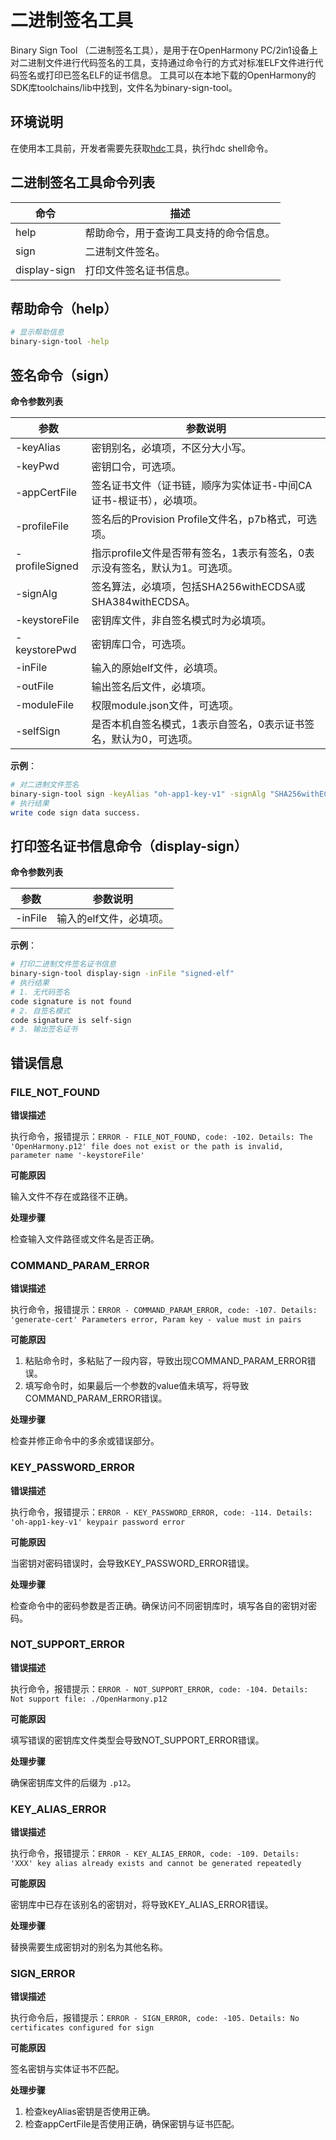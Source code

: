 # 二进制签名工具

Binary Sign Tool （二进制签名工具），是用于在OpenHarmony PC/2in1设备上对二进制文件进行代码签名的工具，支持通过命令行的方式对标准ELF文件进行代码签名或打印已签名ELF的证书信息。
工具可以在本地下载的OpenHarmony的SDK库toolchains/lib中找到，文件名为binary-sign-tool。

## 环境说明
在使用本工具前，开发者需要先获取[hdc](../dfx/hdc.md)工具，执行hdc shell命令。

## 二进制签名工具命令列表

| 命令          | 描述                                                         |
| ------------- | ------------------------------------------------------------ |
| help          | 帮助命令，用于查询工具支持的命令信息。                         |
| sign          | 二进制文件签名。                   |
| display-sign  | 打印文件签名证书信息。             |

## 帮助命令（help）

```bash
# 显示帮助信息
binary-sign-tool -help
```

## 签名命令（sign）

**命令参数列表**

| 参数             | 参数说明               |
| ---------------- | ---------------------- |
| -keyAlias        | 密钥别名，必填项，不区分大小写。    |
| -keyPwd          | 密钥口令，可选项。 |
| -appCertFile     | 签名证书文件（证书链，顺序为实体证书-中间CA证书-根证书），必填项。  |
| -profileFile     | 签名后的Provision Profile文件名，p7b格式，可选项。 |
| -profileSigned   | 指示profile文件是否带有签名，1表示有签名，0表示没有签名，默认为1。可选项。   |
| -signAlg         | 签名算法，必填项，包括SHA256withECDSA或SHA384withECDSA。 |
| -keystoreFile    | 密钥库文件，非自签名模式时为必填项。     |
| -keystorePwd     | 密钥库口令，可选项。 |
| -inFile          | 输入的原始elf文件，必填项。    |
| -outFile         | 输出签名后文件，必填项。 |
| -moduleFile      | 权限module.json文件，可选项。     |
| -selfSign        | 是否本机自签名模式，1表示自签名，0表示证书签名，默认为0，可选项。 |

**示例**：

```bash
# 对二进制文件签名
binary-sign-tool sign -keyAlias "oh-app1-key-v1" -signAlg "SHA256withECDSA" -appCertFile "app1.pem" -profileFile "app1-profile.p7b" -profileSigned "1" -inFile "unsigned-elf" -keystoreFile "ohtest.p12" -outFile "signed-elf" -keyPwd "123456" -keystorePwd "123456" -moduleFile "module.json"
# 执行结果
write code sign data success.
```

## 打印签名证书信息命令（display-sign）

**命令参数列表**

| 参数             | 参数说明               |
| ---------------- | ---------------------- |
| -inFile          | 输入的elf文件，必填项。    |

**示例**：

```bash
# 打印二进制文件签名证书信息
binary-sign-tool display-sign -inFile "signed-elf"
# 执行结果 
# 1. 无代码签名
code signature is not found
# 2. 自签名模式
code signature is self-sign
# 3. 输出签名证书
```

## 错误信息

### FILE_NOT_FOUND

**错误描述**

执行命令，报错提示：`ERROR - FILE_NOT_FOUND, code: -102. Details: The 'OpenHarmony.p12' file does not exist or the path is invalid, parameter name '-keystoreFile'`

**可能原因**

输入文件不存在或路径不正确。

**处理步骤**

检查输入文件路径或文件名是否正确。

### COMMAND_PARAM_ERROR

**错误描述**

执行命令，报错提示：`ERROR - COMMAND_PARAM_ERROR, code: -107. Details: 'generate-cert' Parameters error, Param key - value must in pairs`

**可能原因**

1. 粘贴命令时，多粘贴了一段内容，导致出现COMMAND_PARAM_ERROR错误。
2. 填写命令时，如果最后一个参数的value值未填写，将导致COMMAND_PARAM_ERROR错误。

**处理步骤**

检查并修正命令中的多余或错误部分。

### KEY_PASSWORD_ERROR

**错误描述**

执行命令，报错提示：`ERROR - KEY_PASSWORD_ERROR, code: -114. Details: 'oh-app1-key-v1' keypair password error`

**可能原因**

当密钥对密码错误时，会导致KEY_PASSWORD_ERROR错误。

**处理步骤**

检查命令中的密码参数是否正确。确保访问不同密钥库时，填写各自的密钥对密码。

### NOT_SUPPORT_ERROR

**错误描述**

执行命令，报错提示：`ERROR - NOT_SUPPORT_ERROR, code: -104. Details: Not support file: ./OpenHarmony.p12`

**可能原因**

填写错误的密钥库文件类型会导致NOT_SUPPORT_ERROR错误。

**处理步骤**

确保密钥库文件的后缀为 `.p12`。

### KEY_ALIAS_ERROR

**错误描述**

执行命令，报错提示：`ERROR - KEY_ALIAS_ERROR, code: -109. Details: 'XXX' key alias already exists and cannot be generated repeatedly`

**可能原因**

密钥库中已存在该别名的密钥对，将导致KEY_ALIAS_ERROR错误。

**处理步骤**

替换需要生成密钥对的别名为其他名称。

### SIGN_ERROR

**错误描述**

执行命令后，报错提示：`ERROR - SIGN_ERROR, code: -105. Details: No certificates configured for sign`

**可能原因**

签名密钥与实体证书不匹配。

**处理步骤**

1. 检查keyAlias密钥是否使用正确。
2. 检查appCertFile是否使用正确，确保密钥与证书匹配。
